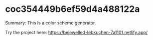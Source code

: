 # coc354449b6ef59d4a488122a

Summary:
This is a color scheme generator.

Try the project here:
https://bejewelled-lebkuchen-7a1101.netlify.app/
